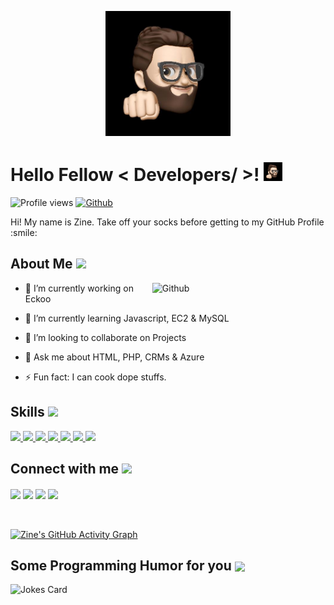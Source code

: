 <p align="center">
    <img width="200" src="https://github.com/Zinelabidiin/MyZv/blob/main/photo_2022-05-15_11-00-38.jpg">
</p>

<h1> Hello Fellow < Developers/ >! <img src = "https://github.com/Zinelabidiin/MyZv/blob/main/photo_2022-05-15_11-00-38.jpg" width = 30px> </h1>
<p align='center'>
</p>


![Profile views](https://visitor-badge.glitch.me/badge?page_id=zinelabidiin.zinelabidiin)
[![Github](https://img.shields.io/github/followers/zinelabidiin?label=Follow&style=social)](https://github.com/zinelabidiin)

<div size='20px'> Hi! My name is Zine. Take off your socks before getting to my GitHub Profile :smile: 
</div>

<h2> About Me <img src = "https://media0.giphy.com/media/KDDpcKigbfFpnejZs6/giphy.gif?cid=ecf05e47oy6f4zjs8g1qoiystc56cu7r9tb8a1fe76e05oty&rid=giphy.gif" width = 100px></h2>

<img width="55%" align="right" alt="Github" src="https://raw.githubusercontent.com/onimur/.github/master/.resources/git-header.svg" />

- 🔭 I’m currently working on Eckoo
  
- 🌱 I’m currently learning Javascript, EC2 & MySQL
  
- 👯 I’m looking to collaborate on Projects
  
- 💬 Ask me about HTML, PHP, CRMs & Azure
  
- ⚡ Fun fact: I can cook dope stuffs.

<h2> Skills <img src = "https://media2.giphy.com/media/QssGEmpkyEOhBCb7e1/giphy.gif?cid=ecf05e47a0n3gi1bfqntqmob8g9aid1oyj2wr3ds3mg700bl&rid=giphy.gif" width = 32px> </h2>
<a href= https://github.com/Zinelabidiin?tab=repositories&q=&type=&language=python&sort= > <img width ='32px' src ='https://raw.githubusercontent.com/rahulbanerjee26/githubAboutMeGenerator/main/icons/python.svg'> </a>
<a href= https://github.com/Zinelabidiin?tab=repositories&q=&type=&language=javascript&sort= > <img width ='32px' src ='https://raw.githubusercontent.com/rahulbanerjee26/githubAboutMeGenerator/main/icons/javascript.svg'> </a>
<a href= https://github.com/Zinelabidiin?tab=repositories&q=&type=&language=c&sort= > <img width ='32px' src ='https://raw.githubusercontent.com/rahulbanerjee26/githubAboutMeGenerator/main/icons/c.svg'> </a>
<a href= https://github.com/Zinelabidiin?tab=repositories&q=&type=&language=pytorch&sort= > <img width ='32px' src ='https://raw.githubusercontent.com/rhoit/mode-icons/dump/icons/yaml.png'> </a>
<a href= https://github.com/Zinelabidiin?tab=repositories&q=&type=&language=css&sort= > <img width ='32px' src ='https://raw.githubusercontent.com/rhoit/mode-icons/dump/icons/bash.png'> </a>
<a href= https://github.com/Zinelabidiin?tab=repositories&q=&type=&language=html&sort= > <img width ='32px' src ='https://raw.githubusercontent.com/rahulbanerjee26/githubAboutMeGenerator/main/icons/html.svg'> </a>
<a href= https://github.com/Zinelabidiin?tab=repositories&q=&type=&language=android&sort= > <img width ='32px' src ='https://raw.githubusercontent.com/rahulbanerjee26/githubAboutMeGenerator/main/icons/android.svg'> </a>


<h2> Connect with me <img src='https://raw.githubusercontent.com/ShahriarShafin/ShahriarShafin/main/Assets/handshake.gif' width="100px"> </h2>
<a href = 'https://www.linkedin.com/in/zine-el-abidine-el-miqdam-8602b2179/'> <img width = '32px' align= 'center' src="https://raw.githubusercontent.com/rahulbanerjee26/githubAboutMeGenerator/main/icons/linked-in-alt.svg"/></a> 
<a href = 'https://twitter.com/CarboniumZeal'> <img width = '32px' align= 'center' src="https://raw.githubusercontent.com/rahulbanerjee26/githubAboutMeGenerator/main/icons/twitter.svg"/></a> 
<a href = 'https://zinelabidiin.github.io'> <img width = '32px' align= 'center' src="https://raw.githubusercontent.com/rahulbanerjee26/githubAboutMeGenerator/main/icons/portfolio.png"/></a> 
<a href = 'https://www.github.com/zinelabidiin'> <img width = '32px' align= 'center' src="https://raw.githubusercontent.com/rahulbanerjee26/githubAboutMeGenerator/main/icons/github.svg"/></a>
 
<br>
<br>
  <br>
  
[![Zine's GitHub Activity Graph](https://activity-graph.herokuapp.com/graph?username=zinelabidiin&theme=tokyonight)](https://git.io/praveenscience)



<h2> Some Programming Humor for you <img align ='center' src='https://media2.giphy.com/media/UQDSBzfyiBKvgFcSTw/giphy.gif?cid=ecf05e47p3cd513axbek3f56ti3jzizq8hincw20jauyyfyw&rid=giphy.gif' width = '32px'></h2>

![Jokes Card](https://readme-jokes.vercel.app/api?theme=radical)
  
  
  
